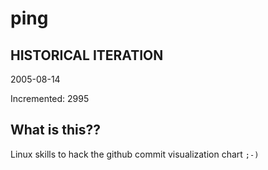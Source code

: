 # ping

## HISTORICAL ITERATION
2005-08-14

Incremented: 2995

## What is this?? 
Linux skills to hack the github commit visualization chart `;-)`
